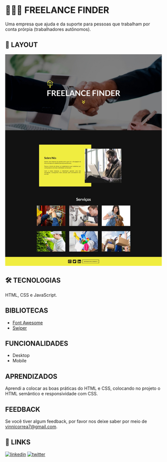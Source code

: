 
# 👨🏻‍💼 FREELANCE FINDER

Uma empresa que ajuda e da suporte para pessoas que trabalham por conta prórpia (trabalhadores autônomos).


## 📃 LAYOUT

<p align="center">
  <img alt="" src="print-page.jpeg">
</p>


## 🛠 TECNOLOGIAS

HTML, CSS e JavaScript.


## BIBLIOTECAS

 - [Font Awesome](https://fontawesome.com/)
 - [Swiper](https://swiperjs.com/)


## FUNCIONALIDADES

 - Desktop
 - Mobile


## APRENDIZADOS

Aprendi a colocar as boas práticas do HTML e CSS, colocando no projeto o HTML semântico e responsividade com CSS.


## FEEDBACK

Se você tiver algum feedback, por favor nos deixe saber por meio de vinnicorrea7@gmail.com.


## 🔗 LINKS

[![linkedin](https://img.shields.io/badge/linkedin-0A66C2?style=for-the-badge&logo=linkedin&logoColor=white)](https://www.linkedin.com/in/vinicius-graciano-5081501a1/)
[![twitter](https://img.shields.io/badge/twitter-1DA1F2?style=for-the-badge&logo=twitter&logoColor=white)](https://twitter.com/viniciuswx_)

